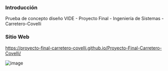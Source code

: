 ### Introducción

Prueba de concepto diseño VIDE - Proyecto Final - Ingeniería de Sistemas - Carretero-Covelli

### Sitio Web

https://proyecto-final-carretero-covelli.github.io/Proyecto-Final-Carretero-Covelli/

![image](https://user-images.githubusercontent.com/20425026/197670571-9de53405-0196-4822-ba81-5637b7e0447f.png)
